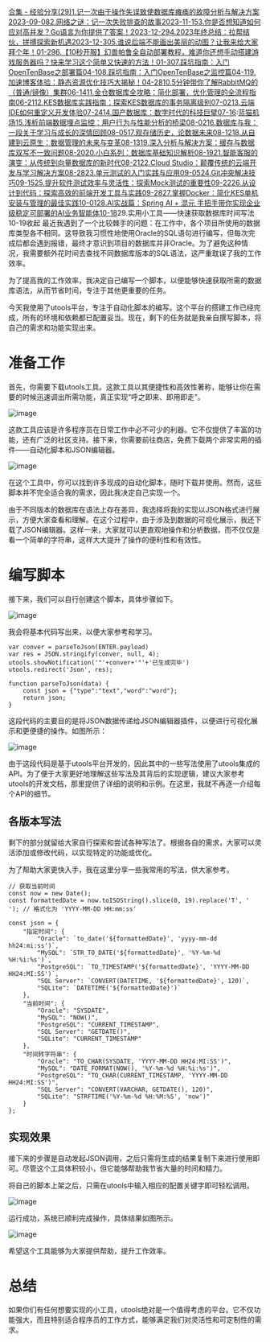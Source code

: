 [合集 \- 经验分享(29\)](https://github.com)[1\.记一次由于操作失误致使数据库瘫痪的故障分析与解决方案2023\-09\-08](https://github.com/guoxiaoyu/p/17678340.html)[2\.网络之谜：记一次失败排查的故事2023\-11\-15](https://github.com/guoxiaoyu/p/17811098.html)[3\.你是否想知道如何应对高并发？Go语言为你提供了答案！2023\-12\-29](https://github.com/guoxiaoyu/p/17933653.html)[4\.2023年终总结：拉帮结伙，拼搏探索新机遇2023\-12\-30](https://github.com/guoxiaoyu/p/17933731.html)[5\.谁说后端不能画出美丽的动图？让我来给大家拜个年！01\-29](https://github.com/guoxiaoyu/p/17991503)[6\.【10秒开服】幻兽帕鲁全自动部署教程，难道你还想手动搭建游戏服务器吗？快来学习这个简单又快速的方法！01\-30](https://github.com/guoxiaoyu/p/17998193)[7\.踩坑指南：入门OpenTenBase之部署篇04\-10](https://github.com/guoxiaoyu/p/18116318)[8\.踩坑指南：入门OpenTenBase之监控篇04\-11](https://github.com/guoxiaoyu/p/18117472)[9\.加速博客体验：静态资源优化技巧大揭秘！04\-28](https://github.com/guoxiaoyu/p/18149525)[10\.5分钟带你了解RabbitMQ的（普通/镜像）集群06\-14](https://github.com/guoxiaoyu/p/18240661)[11\.金仓数据库全攻略：简化部署，优化管理的全流程指南06\-21](https://github.com/guoxiaoyu/p/18257320)[12\.KES数据库实践指南：探索KES数据库的事务隔离级别07\-02](https://github.com/guoxiaoyu/p/18276998)[13\.云端IDE如何重定义开发体验07\-24](https://github.com/guoxiaoyu/p/18294897)[14\.国产数据库：数字时代的科技巨擘07\-16](https://github.com/guoxiaoyu/p/18295131):[蓝猫机场](https://fenfang.org)[15\.浅析前端数据埋点监控：用户行为与性能分析的桥梁08\-02](https://github.com/guoxiaoyu/p/18329944)[16\.数据库与我：一段关于学习与成长的深情回顾08\-05](https://github.com/guoxiaoyu/p/18338820)[17\.观存储历史，论数据未来08\-12](https://github.com/guoxiaoyu/p/18352499)[18\.从自建到云原生：数据管理的未来与变革08\-13](https://github.com/guoxiaoyu/p/18354003)[19\.深入分析与解决方案：缓存与数据库双写不一致问题08\-20](https://github.com/guoxiaoyu/p/18363049)[20\.小白系列：数据库基础知识解析08\-19](https://github.com/guoxiaoyu/p/18363713)[21\.智能客服的演变：从传统到向量数据库的新时代08\-21](https://github.com/guoxiaoyu/p/18370513)[22\.Cloud Studio：颠覆传统的云端开发与学习解决方案08\-28](https://github.com/guoxiaoyu/p/18382973)[23\.单元测试的入门实践与应用09\-05](https://github.com/guoxiaoyu/p/18395944)[24\.Git冲突解决技巧09\-15](https://github.com/guoxiaoyu/p/18409072)[25\.提升软件测试效率与灵活性：探索Mock测试的重要性09\-22](https://github.com/guoxiaoyu/p/18419378)[26\.从设计到代码：探索高效的前端开发工具与实践09\-28](https://github.com/guoxiaoyu/p/18425801)[27\.掌握Docker：简化KES单机安装与管理的最佳实践10\-01](https://github.com/guoxiaoyu/p/18436754)[28\.AI实战篇：Spring AI \+ 混元 手把手带你实现企业级稳定可部署的AI业务智能体10\-18](https://github.com/guoxiaoyu/p/18453559)29\.实用小工具——快速获取数据库时间写法10\-19收起
最近我遇到了一个比较棘手的问题：在工作中，各个项目所使用的数据库类型各不相同。这导致我习惯性地使用Oracle的SQL语句进行编写，但每次完成后都会遇到报错，最终才意识到项目的数据库并非Oracle。为了避免这种情况，我需要额外花时间去查找不同数据库版本的SQL语法，这严重耽误了我的工作效率。


为了提高我的工作效率，我决定自己编写一个脚本，以便能够快速获取所需的数据库语法，从而节省时间，专注于其他更重要的任务。


今天我使用了utools平台，专注于自动化脚本的编写。这个平台的搭建工作已经完成，所有的环境和依赖都已配置妥当。现在，剩下的任务就是我亲自撰写脚本，将自己的需求和功能实现出来。


# 准备工作


首先，你需要下载utools工具。这款工具以其便捷性和高效性著称，能够让你在需要的时候迅速调出所需功能，真正实现“呼之即来、即用即走”。


![image](https://img2024.cnblogs.com/blog/1423484/202410/1423484-20241012102252325-989392120.png)


这款工具应该是许多程序员在日常工作中必不可少的利器。它不仅提供了丰富的功能，还有广泛的社区支持。接下来，你需要前往商店，免费下载两个非常实用的插件——自动化脚本和JSON编辑器。


![image](https://img2024.cnblogs.com/blog/1423484/202410/1423484-20241012102256132-1748196365.png)


在这个工具中，你可以找到许多现成的自动化脚本，随时下载并使用。然而，这些脚本并不完全适合我的需求，因此我决定自己实现一个。


由于不同版本的数据库在语法上存在差异，我选择将我的实现以JSON格式进行展示，方便大家查看和理解。在这个过程中，由于涉及到数据的可视化展示，我还下载了JSON编辑器。这样一来，大家就可以更直观地操作和分析数据，而不仅仅是看一个简单的字符串，这样大大提升了操作的便利性和有效性。


# 编写脚本


接下来，我们可以自行创建这个脚本，具体步骤如下。


![image](https://img2024.cnblogs.com/blog/1423484/202410/1423484-20241012102301322-1939245747.png)


我会将基本代码写出来，以便大家参考和学习。



```
var conver = parseToJson(ENTER.payload)
var res = JSON.stringify(conver, null, 4);
utools.showNotification('"'+conver+'"'+'已生成完毕')
utools.redirect('Json', res);

function parseToJson(data) {
    const json = {"type":"text","word":"word"};
    return json;
}

```

这段代码的主要目的是将JSON数据传递给JSON编辑器插件，以便进行可视化展示和更便捷的操作。如图所示：


![image](https://img2024.cnblogs.com/blog/1423484/202410/1423484-20241012102310102-1303965624.png)


由于这段代码是基于utools平台开发的，因此其中的一些写法使用了utools集成的API。为了便于大家更好地理解这些写法及其背后的实现逻辑，建议大家参考utools的开发文档，那里提供了详细的说明和示例。在这里，我就不再逐一介绍每个API的细节。


## 各版本写法


剩下的部分就留给大家自行探索和尝试各种写法了。根据各自的需求，大家可以灵活添加或修改代码，以实现特定的功能或优化。


为了帮助大家更快入手，我在这里分享一些我常用的写法，供大家参考。



```
// 获取当前时间
const now = new Date();
const formattedDate = now.toISOString().slice(0, 19).replace('T', ' '); // 格式化为 'YYYY-MM-DD HH:mm:ss'

const json = {
    "指定时间": {
        "Oracle": `to_date('${formattedDate}', 'yyyy-mm-dd hh24:mi:ss')`,
        "MySQL": `STR_TO_DATE('${formattedDate}', '%Y-%m-%d %H:%i:%s')`,
        "PostgreSQL": `TO_TIMESTAMP('${formattedDate}', 'YYYY-MM-DD HH24:MI:SS')`,
        "SQL Server": `CONVERT(DATETIME, '${formattedDate}', 120)`,
        "SQLite": `DATETIME('${formattedDate}')`
    },
    "当前时间": {
        "Oracle": "SYSDATE",
        "MySQL": "NOW()",
        "PostgreSQL": "CURRENT_TIMESTAMP",
        "SQL Server": "GETDATE()",
        "SQLite": "CURRENT_TIMESTAMP"
    },
    "时间转字符串": {
        "Oracle": "TO_CHAR(SYSDATE, 'YYYY-MM-DD HH24:MI:SS')",
        "MySQL": "DATE_FORMAT(NOW(), '%Y-%m-%d %H:%i:%s')",
        "PostgreSQL": "TO_CHAR(CURRENT_TIMESTAMP, 'YYYY-MM-DD HH24:MI:SS')",
        "SQL Server": "CONVERT(VARCHAR, GETDATE(), 120)",
        "SQLite": "STRFTIME('%Y-%m-%d %H:%M:%S', 'now')"
    }
};

```

## 实现效果


接下来的步骤是自动发起JSON调用，之后只需将生成的结果复制下来进行使用即可。尽管这个工具体积较小，但它能够帮助我节省大量的时间和精力。


将自己的脚本上架之后，只需在utools中输入相应的配置关键字即可轻松调用。


![image](https://img2024.cnblogs.com/blog/1423484/202410/1423484-20241012102316502-934670264.png)


运行成功，系统已顺利完成操作，具体结果如图所示。


![image](https://img2024.cnblogs.com/blog/1423484/202410/1423484-20241012102322920-1585848774.png)


希望这个工具能够为大家提供帮助，提升工作效率。


# 总结


如果你们有任何想要实现的小工具，utools绝对是一个值得考虑的平台。它不仅功能强大，而且特别适合程序员的工作方式，能够满足我们对灵活性和可定制性的需求。


